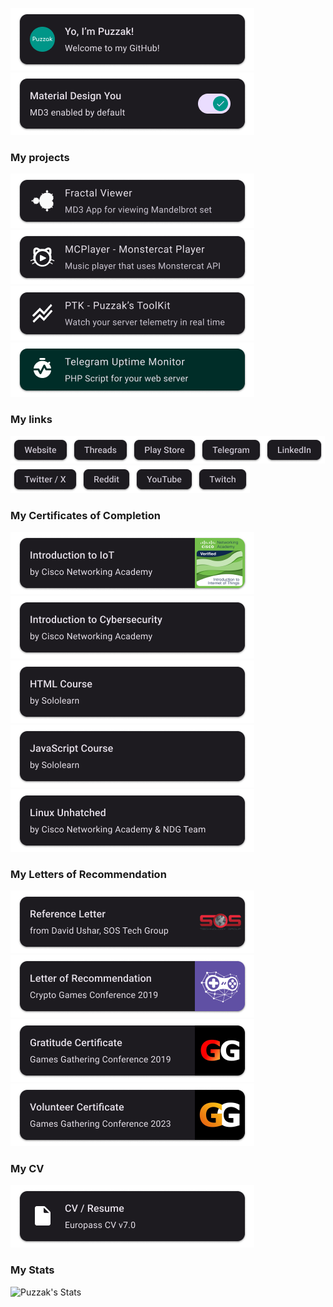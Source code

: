 ![Header](Assets/Header.png)![Header](Assets/MD3Card.png)

### My projects
[![Fractals](Assets/Project-Fractals.png)](https://github.com/Puzzak/Fractalinator)[![MCPlayer](Assets/Project-MCPlayer.png)](https://github.com/Puzzak/MCPlayer)[![PTK](Assets/Project-PTK.png)](https://github.com/Puzzak/PTK)[![Tg Uptime Monitor](Assets/Project-UptimeTg.png)](https://github.com/Puzzak/PTK)

### My links
[![Website](Assets/Chip-Website.png)](https://puzzak.page)[![Threads](Assets/Chip-Threads.png)](https://threads.net/@puzzaks)[![PlayStore](Assets/Chip-PlayStore.png)](https://play.google.com/store/apps/dev?id=8304874346039659820)[![Telegram](Assets/Chip-Telegram.png)](https://t.me/puzzaks)[![LinkedIn](Assets/Chip-LinkedIn.png)](https://linkedin.com/in/puzzak/)[![Twitter](Assets/Chip-Twitter.png)](https://twitter.com/Puzzaks)[![Reddit](Assets/Chip-Reddit.png)](https://reddit.com/u/Puzzak)[![YouTube](Assets/Chip-YouTube.png)](https://youtube.com/@puzzak)[![Twitch](Assets/Chip-Twitch.png)](https://twitch.tv/puzzak)


### My Certificates of Completion
[![CiscoIoT](Assets/Cert-CiscoIoT.png)](Certificates/Puzzak%20-%20Certificate%20-%20Cisco%20-%20IoT_Introduction.pdf)[![CiscoCs](Assets/Cert-CiscoCs.png)](Certificates/Puzzak%20-%20Certificate%20-%20Cisco%20-%20Introduction%20to%20Cybersecurity.pdf)[![Cert-SololearnHTML](Assets/Cert-SololearnHTML.png)](Certificates/Puzzak%20-%20Certificate%20-%20SoloLearn%20-%20HTML.pdf)[![Cert-SololearnJS](Assets/Cert-SololearnJavaScript.png)](Certificates/Puzzak%20-%20Certificate%20-%20SoloLearn%20-%20HTML.pdf)[![CiscoNDGLinux](Assets/Cert-CiscoNDGLinux.png)](Certificates/Puzzak%20-%20Certificate%20-%20Cisco%20-%20NDG%20Linux%20Unhatched.pdf)

### My Letters of Recommendation
[![SOS Tech Recommendation](Assets/Recommendation-SOS.png)](Recommendations/Reference_Letter_Artem_Lapikura.pdf)[![CGC Recommendation](Assets/Recommendation-CGC.png)](Recommendations/Puzzak%20-%20Letter%20-%20CGC%20-%20Recommendation.pdf)[![GGC Recommendation](Assets/Recommendation-GG19.png)](Recommendations/Puzzak%20-%20Letter%20-%20GGC%20-%20Gratitude.pdf)[![GGC Recommendation](Assets/Recommendation-GG23.png)](Recommendations/Artem%20Lapikura%20GG%20Certificate.png)

### My CV
[![CV](Assets/CV-Card.png)](CVs/CV%20v7.0.pdf)

### My Stats
![Puzzak's Stats](https://github-readme-stats.vercel.app/api?username=puzzak&show_icons=true&theme=default&text_color=009688&icon_color=009688&title_color=009688&bg_color=00000000&hide_border=true)
